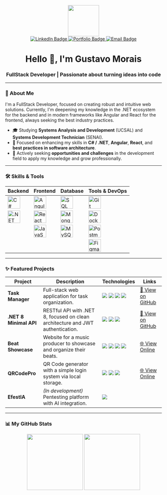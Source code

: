 <div id="header" align="center">
  <img src="https://media.giphy.com/media/M9gbBd9nbDrOTu1Mqx/giphy.gif" width="100"/>
</div>

<div id="badges" align="center">
  <a href="https://www.linkedin.com/in/devgustavomorais/">
    <img src="https://img.shields.io/badge/LinkedIn-0077B5?style=for-the-badge&logo=linkedin&logoColor=white" alt="LinkedIn Badge"/>
  </a>
  <a href="https://gvmzin.github.io/Portifolio/">
    <img src="https://img.shields.io/badge/Portfolio-000000?style=for-the-badge&logo=About.me&logoColor=white" alt="Portfolio Badge"/>
  </a>
  <a href="mailto:gustavo.morais@ba.estudante.senai.br">
    <img src="https://img.shields.io/badge/Email-D14836?style=for-the-badge&logo=gmail&logoColor=white" alt="Email Badge"/>
  </a>
</div>

<h1 align="center">
  Hello 👋, I'm Gustavo Morais
</h1>
<h3 align="center">
  FullStack Developer | Passionate about turning ideas into code
</h3>

---

### 🚀 About Me

I'm a FullStack Developer, focused on creating robust and intuitive web solutions. Currently, I'm deepening my knowledge in the .NET ecosystem for the backend and in modern frameworks like Angular and React for the frontend, always seeking the best industry practices.

- 🎓 Studying **Systems Analysis and Development** (UCSAL) and **Systems Development Technician** (SENAI).
- 🌱 Focused on enhancing my skills in **C# / .NET**, **Angular**, **React**, and **best practices in software architecture**.
- 💼 Actively seeking **opportunities and challenges** in the development field to apply my knowledge and grow professionally.

---

### 🛠️ Skills & Tools

| Backend                                                                                                                      | Frontend                                                                                                                                                                                                                                                        | Database                                                                                                                                                                                                                                                   | Tools & DevOps                                                                                                                                                |
| ---------------------------------------------------------------------------------------------------------------------------- | --------------------------------------------------------------------------------------------------------------------------------------------------------------------------------------------------------------------------------------------------------------- | ---------------------------------------------------------------------------------------------------------------------------------------------------------------------------------------------------------------------------------------------------------- | --------------------------------------------------------------------------------------------------------------------------------------------------------------- |
| <img src="https://cdn.jsdelivr.net/gh/devicons/devicon/icons/csharp/csharp-original.svg" alt="C#" width="40" height="40"/>     | <img src="https://cdn.jsdelivr.net/gh/devicons/devicon/icons/angularjs/angularjs-original.svg" alt="Angular" width="40" height="40"/>                                                                                                                                    | <img src="https://cdn.jsdelivr.net/gh/devicons/devicon/icons/microsoftsqlserver/microsoftsqlserver-plain-wordmark.svg" alt="SQL Server" width="40" height="40"/>                                                                                                    | <img src="https://cdn.jsdelivr.net/gh/devicons/devicon/icons/git/git-original.svg" alt="Git" width="40" height="40"/>                                             |
| <img src="https://cdn.jsdelivr.net/gh/devicons/devicon/icons/dot-net/dot-net-original-wordmark.svg" alt=".NET" width="40" height="40"/> | <img src="https://cdn.jsdelivr.net/gh/devicons/devicon/icons/react/react-original.svg" alt="React" width="40" height="40"/>                                                                                                                                      | <img src="https://cdn.jsdelivr.net/gh/devicons/devicon/icons/mongodb/mongodb-original-wordmark.svg" alt="MongoDB" width="40" height="40"/>                                                                                                                          | <img src="https://cdn.jsdelivr.net/gh/devicons/devicon/icons/docker/docker-original.svg" alt="Docker" width="40" height="40"/>                                       |
|                                                                                                                              | <img src="https://cdn.jsdelivr.net/gh/devicons/devicon/icons/javascript/javascript-original.svg" alt="JavaScript" width="40" height="40"/>                                                                                                                                | <img src="https://cdn.jsdelivr.net/gh/devicons/devicon/icons/mysql/mysql-original-wordmark.svg" alt="MySQL" width="40" height="40"/>                                                                                                                                | <img src="https://cdn.jsdelivr.net/gh/devicons/devicon/icons/postman/postman-original.svg" alt="Postman" width="40" height="40"/>                                     |
|                                                                                                                              |                                                                                                                                                                                                                                                                 |                                                                                                                                                                                                                                                            | <img src="https://cdn.jsdelivr.net/gh/devicons/devicon/icons/figma/figma-original.svg" alt="Figma" width="40" height="40"/>                                         |

---

### ✨ Featured Projects

| Project                 | Description                                                                 | Technologies                                                                                                                                                                                                                            | Links                                                                                       |
| ----------------------- | --------------------------------------------------------------------------- | --------------------------------------------------------------------------------------------------------------------------------------------------------------------------------------------------------------------------------------- | ------------------------------------------------------------------------------------------- |
| **Task Manager** | Full-stack web application for task organization.                           | <img src="https://img.shields.io/badge/React-61DAFB?style=flat&logo=react&logoColor=black" /> <img src="https://img.shields.io/badge/.NET-512BD4?style=flat&logo=dotnet&logoColor=white" /> <img src="https://img.shields.io/badge/C%23-239120?style=flat&logo=c-sharp&logoColor=white" /> <img src="https://img.shields.io/badge/Bootstrap-7952B3?style=flat&logo=bootstrap&logoColor=white" /> | [🔗 View on GitHub](https://github.com/gvmzin/GerenciadorTarefas)                               |
| **.NET 8 Minimal API** | RESTful API with .NET 8, focused on clean architecture and JWT authentication. | <img src="https://img.shields.io/badge/.NET-512BD4?style=flat&logo=dotnet&logoColor=white" /> <img src="https://img.shields.io/badge/C%23-239120?style=flat&logo=c-sharp&logoColor=white" /> <img src="https://img.shields.io/badge/JWT-000000?style=flat&logo=jsonwebtokens&logoColor=white" />                                                                                                                   | [🔗 View on GitHub](https://github.com/gvmzin/MinimalAPI)                                   |
| **Beat Showcase** | Website for a music producer to showcase and organize their beats.          | <img src="https://img.shields.io/badge/JavaScript-F7DF1E?style=flat&logo=javascript&logoColor=black" /> <img src="https://img.shields.io/badge/HTML5-E34F26?style=flat&logo=html5&logoColor=white" /> <img src="https://img.shields.io/badge/CSS3-1572B6?style=flat&logo=css3&logoColor=white" /> <img src="https://img.shields.io/badge/Tailwind_CSS-38B2AC?style=flat&logo=tailwind-css&logoColor=white" /> | [🌐 View Online](https://gvmzin.github.io/SiteXand)                                         |
| **QRCodePro** | QR Code generator with a simple login system via local storage.             | <img src="https://img.shields.io/badge/JavaScript-F7DF1E?style=flat&logo=javascript&logoColor=black" /> <img src="https://img.shields.io/badge/HTML5-E34F26?style=flat&logo=html5&logoColor=white" /> <img src="https://img.shields.io/badge/Tailwind_CSS-38B2AC?style=flat&logo=tailwind-css&logoColor=white" /> | [🌐 View Online](https://gvmzin.github.io/qrcodejsbasic/)                                   |
| **EfestIA** | _(In development)_ Pentesting platform with AI integration.                 | <img src="https://img.shields.io/badge/Planning-blue" />                                                                                                                                                                                |                                                                                             |

---

### 📊 My GitHub Stats

<p align="center">
  <img height="180em" src="https://github-readme-stats.vercel.app/api?username=gvmzin&show_icons=true&theme=tokyonight&include_all_commits=true&count_private=true"/>
  <img height="180em" src="https://github-readme-stats.vercel.app/api/top-langs/?username=gvmzin&layout=compact&langs_count=7&theme=tokyonight"/>
</p>
